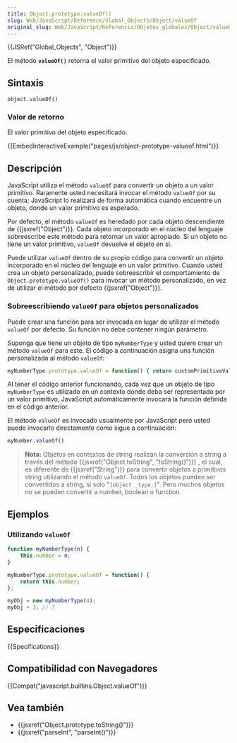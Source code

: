 ```yaml
---
title: Object.prototype.valueOf()
slug: Web/JavaScript/Reference/Global_Objects/Object/valueOf
original_slug: Web/JavaScript/Referencia/Objetos_globales/Object/valueOf
---
```


{{JSRef("Global_Objects", "Object")}}

El método **`valueOf()`** retorna el valor primitivo del objeto especificado.

## Sintaxis

```
object.valueOf()
```

### Valor de retorno

El valor primitivo del objeto especificado.

{{EmbedInteractiveExample("pages/js/object-prototype-valueof.html")}}

## Descripción

JavaScript utiliza el método `valueOf` para convertir un objeto a un valor primitivo. Raramente usted necesitará invocar el método `valueOf` por su cuenta; JavaScript lo realizará de forma automática cuando encuentre un objeto, donde un valor primitivo es esperado.

Por defecto, el método `valueOf` es heredado por cada objeto descendiente de {{jsxref("Object")}}. Cada objeto incorporado en el núcleo del lenguaje sobreescribe este método para retornar un valor apropiado. Si un objeto no tiene un valor primitivo, `valueOf` devuelve el objeto en sí.

Puede utilizar `valueOf` dentro de su propio código para convertir un objeto incorporado en el núcleo del lenguaje en un valor primitivo. Cuando usted crea un objeto personalizado, puede sobreescribir el comportamiento de `Object.prototype.valueOf()` para invocar un método personalizado, en vez de utilizar el método por defecto {{jsxref("Object")}}.

### Sobreescribiendo `valueOf` para objetos personalizados

Puede crear una función para ser invocada en lugar de utilizar el método `valueOf` por defecto. Su función no debe contener ningún parámetro.

Suponga que tiene un objeto de tipo `myNumberType` y usted quiere crear un método `valueOf` para este. El código a continuación asigna una función personalizada al método `valueOf`:

```js
myNumberType.prototype.valueOf = function() { return customPrimitiveValue; };
```

Al tener el código anterior funcionando, cada vez que un objeto de tipo `myNumberType` es utilizado en un contexto donde deba ser representado por un valor primitivo, JavaScript automáticamente invocará la función definida en el código anterior.

El método `valueOf` es invocado usualmente por JavaScript pero usted puede invocarlo directamente como sigue a continuación:

```js
myNumber.valueOf()
```

> **Nota:** Objetos en contextos de string realizan la conversión a string a través del método {{jsxref("Object.toString", "toString()")}} , el cual, es diferente de {{jsxref("String")}} para convertir objetos a primitivos string utilizando el método `valueOf`. Todos los objetos pueden ser convertidos a string, si solo "`[object _type_]`". Pero muchos objetos no se pueden convertir a number, boolean o function.

## Ejemplos

### Utilizando `valueOf`

```js
function myNumberType(n) {
    this.number = n;
}

myNumberType.prototype.valueOf = function() {
    return this.number;
};

myObj = new myNumberType(4);
myObj + 3; // 7
```

## Especificaciones

{{Specifications}}

## Compatibilidad con Navegadores

{{Compat("javascript.builtins.Object.valueOf")}}

## Vea también

- {{jsxref("Object.prototype.toString()")}}
- {{jsxref("parseInt", "parseInt()")}}
